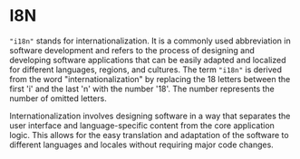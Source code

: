 # I8N
`"i18n"` stands for internationalization. It is a commonly used abbreviation in software development and refers to the process of designing and developing software applications that can be easily adapted and localized for different languages, regions, and cultures.
The term `"i18n"` is derived from the word "internationalization" by replacing the 18 letters between the first 'i' and the last 'n' with the number '18'. The number represents the number of omitted letters.

Internationalization involves designing software in a way that separates the user interface and language-specific content from the core application logic. This allows for the easy translation and adaptation of the software to different languages and locales without requiring major code changes.
